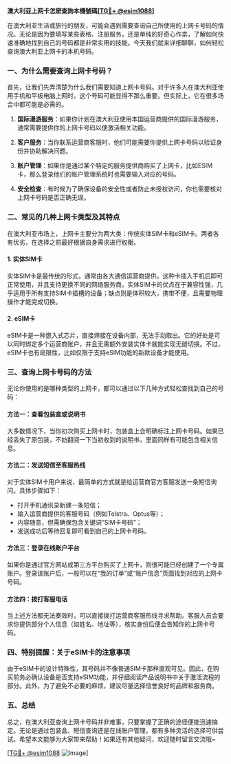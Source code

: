**澳大利亚上网卡怎麽查詢本機號碼[[TG💪+ @esim1088](https://t.me/s/esim1088)]**

在澳大利亚生活或旅行的朋友，可能会遇到需要查询自己所使用的上网卡号码的情况。无论是因为要填写某些表格、注册服务，还是单纯的好奇心作祟，了解如何快速准确地找到自己的号码都是非常实用的技能。今天我们就来详细聊聊，如何轻松查询澳大利亚上网卡的本机号码。

### 一、为什么需要查询上网卡号码？

首先，让我们先弄清楚为什么我们需要知道上网卡号码。对于许多人在澳大利亚使用手机和平板电脑上网时，这个号码可能显得不那么重要。但实际上，它在很多场合中都可能是必需的。

1. **国际漫游服务**：如果你计划在澳大利亚使用本国运营商提供的国际漫游服务，通常需要提供你的上网卡号码以便激活相关功能。
   
2. **客户服务**：当你联系运营商客服时，他们可能需要你提供上网卡号码以验证身份并协助解决问题。

3. **账户管理**：如果你是通过某个特定的服务提供商购买了上网卡，比如ESIM卡，那么登录他们的账户管理系统时也需要输入对应的号码。

4. **安全检查**：有时候为了确保设备的安全性或者防止未授权访问，你也需要核对上网卡号码是否正确无误。

### 二、常见的几种上网卡类型及其特点

在澳大利亚市场上，上网卡主要分为两大类：传统实体SIM卡和eSIM卡。两者各有优劣，在选择之前最好根据自身需求进行权衡。

#### 1. 实体SIM卡
实体SIM卡是最传统的形式，通常由各大通信运营商提供。这种卡插入手机后即可正常使用，并且支持更换不同的网络服务商。实体SIM卡的优点在于兼容性强，几乎适用于所有支持SIM卡插槽的设备；缺点则是体积较大，携带不便，且需要物理操作才能完成切换。

#### 2. eSIM卡
eSIM卡是一种嵌入式芯片，直接焊接在设备内部，无法手动取出。它的好处是可以同时绑定多个运营商账户，并且无需额外安装实体卡就能实现无缝切换。不过，eSIM卡也有局限性，比如仅限于支持eSIM功能的新款设备才能使用。

### 三、查询上网卡号码的方法

无论你使用的是哪种类型的上网卡，都可以通过以下几种方式轻松查找到自己的号码：

#### 方法一：查看包装盒或说明书
大多数情况下，当你初次购买上网卡时，包装盒上会明确标注上网卡号码。如果已经丢失了原包装，不妨翻阅一下当初收到的说明书，里面同样有可能包含相关信息。

#### 方法二：发送短信至客服热线
对于实体SIM卡用户来说，最简单的方式就是给运营商官方客服发送一条短信询问。具体步骤如下：
- 打开手机通讯录新建一条短信；
- 输入运营商提供的客服号码（例如Telstra、Optus等）；
- 内容随意，但需确保包含关键词“SIM卡号码”；
- 发送成功后等待回复即可看到自己的上网卡号码。

#### 方法三：登录在线账户平台
如果你是通过官方网站或第三方平台购买了上网卡，则很可能已经创建了一个专属账户。登录该账户后，一般可以在“我的订单”或“账户信息”页面找到对应的上网卡号码。

#### 方法四：拨打客服电话
当上述方法都无法奏效时，可以直接拨打运营商客服热线寻求帮助。客服人员会要求你提供部分个人信息（如姓名、地址等），核实身份后便会告知你的上网卡号码。

### 四、特别提醒：关于eSIM卡的注意事项

由于eSIM卡的设计特殊性，其号码并不像普通SIM卡那样直观可见。因此，在购买前务必确认设备是否支持eSIM功能，并仔细阅读产品说明书中关于激活流程的部分。此外，为了避免不必要的麻烦，建议尽量选择信誉良好的品牌和服务商。

### 五、总结

总之，在澳大利亚查询上网卡号码并非难事，只要掌握了正确的途径便能迅速搞定。无论是通过包装盒、短信查询还是在线账户管理，都有多种灵活的选择可供尝试。希望本文能够为大家带来帮助！如果还有其他疑问，欢迎随时留言交流哦~

[[TG💪+ @esim1088](https://t.me/s/esim1088) ![Image](https://i.postimg.cc/4NQfJmqS/Snipaste-2025-05-13-00-14-12.png)]